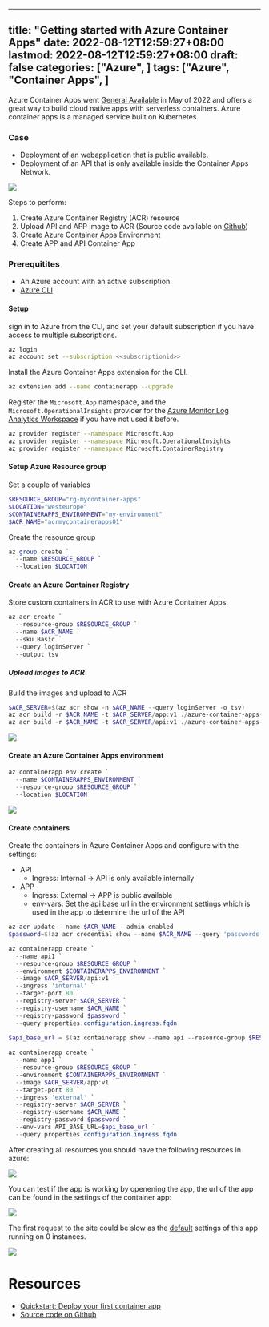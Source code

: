 
---
title: "Getting started with Azure Container Apps"
date: 2022-08-12T12:59:27+08:00
lastmod: 2022-08-12T12:59:27+08:00
draft: false
categories: ["Azure", ]
tags: ["Azure", "Container Apps", ]
---

Azure Container Apps went [General Available](https://techcommunity.microsoft.com/t5/apps-on-azure-blog/azure-container-apps-general-availability/ba-p/3416885) in May of 2022 and offers a great way to build cloud native apps with serverless containers.
Azure container apps is a managed service built on Kubernetes.

### Case
- Deployment of an webapplication that is public available.
- Deployment of an API that is only available inside the Container Apps Network.

![](images/ACE-diagram.png)

Steps to perform:

1. Create Azure Container Registry (ACR) resource
2. Upload API and APP image to ACR (Source code available on [Github](https://github.com/arnoldboersma/azure-container-apps-demo))
3. Create Azure Container Apps Environment
4. Create APP and API Container App


### Prerequitites
- An Azure account with an active subscription.
- [Azure CLI](https://docs.microsoft.com/en-us/cli/azure/install-azure-cli)

#### Setup
sign in to Azure from the CLI, and set your default subscription if you have access to multiple subscriptions.
```Bash
az login
az account set --subscription <<subscriptionid>>
```

Install the Azure Container Apps extension for the CLI.
```Bash
az extension add --name containerapp --upgrade
```

Register the `Microsoft.App` namespace, and the `Microsoft.OperationalInsights` provider for the [Azure Monitor Log Analytics Workspace](https://docs.microsoft.com/en-us/azure/container-apps/observability?tabs=bash#azure-monitor-log-analytics) if you have not used it before.
```Bash
az provider register --namespace Microsoft.App
az provider register --namespace Microsoft.OperationalInsights
az provider register --namespace Microsoft.ContainerRegistry
```

#### Setup Azure Resource group
Set a couple of variables
```powershell
$RESOURCE_GROUP="rg-mycontainer-apps"
$LOCATION="westeurope"
$CONTAINERAPPS_ENVIRONMENT="my-environment"
$ACR_NAME="acrmycontainerapps01"
```
Create the resource group
```powershell
az group create `
  --name $RESOURCE_GROUP `
  --location $LOCATION
```


#### Create an Azure Container Registry
Store custom containers in ACR to use with Azure Container Apps.

```powershell
az acr create `
  --resource-group $RESOURCE_GROUP `
  --name $ACR_NAME `
  --sku Basic `
  --query loginServer `
  --output tsv
```

##### Upload images to ACR
Build the images and upload to ACR

```Powershell
$ACR_SERVER=$(az acr show -n $ACR_NAME --query loginServer -o tsv)
az acr build -r $ACR_NAME -t $ACR_SERVER/app:v1 ./azure-container-apps-demo -f ./azure-container-apps-demo/app/Dockerfile
az acr build -r $ACR_NAME -t $ACR_SERVER/api:v1 ./azure-container-apps-demo -f ./azure-container-apps-demo/api/Dockerfile
```
![](images/ACR.png)
#### Create an Azure Container Apps environment

```powershell
az containerapp env create `
  --name $CONTAINERAPPS_ENVIRONMENT `
  --resource-group $RESOURCE_GROUP `
  --location $LOCATION
```

![](images/ContainerAppEnvironment.png)

#### Create containers

Create the containers in Azure Container Apps and configure with the settings:
- API
  - Ingress: Internal -> API is only available internally
- APP
  - Ingress: External -> APP is public available
  - env-vars: Set the api base url in the environment settings which is used in the app to determine the url of the API

```powershell
az acr update --name $ACR_NAME --admin-enabled 
$password=$(az acr credential show --name $ACR_NAME --query 'passwords[0].value' -o tsv)

az containerapp create `
  --name api1 `
  --resource-group $RESOURCE_GROUP `
  --environment $CONTAINERAPPS_ENVIRONMENT `
  --image $ACR_SERVER/api:v1 `
  --ingress 'internal' `
  --target-port 80 `
  --registry-server $ACR_SERVER `
  --registry-username $ACR_NAME `
  --registry-password $password `
  --query properties.configuration.ingress.fqdn
                       
$api_base_url = $(az containerapp show --name api --resource-group $RESOURCE_GROUP --query 'properties.configuration.ingress.fqdn' -o tsv)

az containerapp create `
  --name app1 `
  --resource-group $RESOURCE_GROUP `
  --environment $CONTAINERAPPS_ENVIRONMENT `
  --image $ACR_SERVER/app:v1 `
  --target-port 80 `
  --ingress 'external' `
  --registry-server $ACR_SERVER `
  --registry-username $ACR_NAME `
  --registry-password $password `
  --env-vars API_BASE_URL=$api_base_url `
  --query properties.configuration.ingress.fqdn

```
After creating all resources you should have the following resources in azure:

![](images/caallresources.png)

You can test if the app is working by openening the app, the url of the app can be found in the settings of the container app:

![](images/containerappsettings.png)

The first request to the site could be slow as the [default](https://docs.microsoft.com/en-us/azure/container-apps/scale-app) settings of this app running on 0 instances.

![](images/containerappsresult.png)

# Resources
- [Quickstart: Deploy your first container app](https://docs.microsoft.com/en-us/azure/container-apps/get-started?tabs=bash)
- [Source code on Github](https://github.com/arnoldboersma/azure-container-apps-demo)